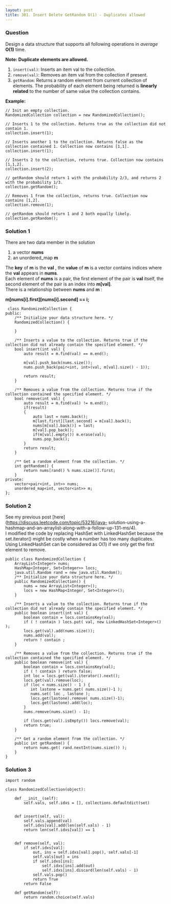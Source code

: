 ```yaml
---
layout: post
title: 381. Insert Delete GetRandom O(1) - Duplicates allowed
---
```

### Question
Design a data structure that supports all following operations in _average_
**O(1)** time.

 **Note: Duplicate elements are allowed.**

  1. `insert(val)`: Inserts an item val to the collection.
  2. `remove(val)`: Removes an item val from the collection if present.
  3. `getRandom`: Returns a random element from current collection of elements. The probability of each element being returned is **linearly related** to the number of same value the collection contains.

 **Example:**

    
    
    // Init an empty collection.
    RandomizedCollection collection = new RandomizedCollection();
    
    // Inserts 1 to the collection. Returns true as the collection did not contain 1.
    collection.insert(1);
    
    // Inserts another 1 to the collection. Returns false as the collection contained 1. Collection now contains [1,1].
    collection.insert(1);
    
    // Inserts 2 to the collection, returns true. Collection now contains [1,1,2].
    collection.insert(2);
    
    // getRandom should return 1 with the probability 2/3, and returns 2 with the probability 1/3.
    collection.getRandom();
    
    // Removes 1 from the collection, returns true. Collection now contains [1,2].
    collection.remove(1);
    
    // getRandom should return 1 and 2 both equally likely.
    collection.getRandom();
    

### Solution 1
There are two data member in the solution

  1. a vector **nums**
  2. an unordered_map **m**

The **key** of **m** is the **val** , the **value** of **m** is a vector
contains indices where the **val** appears in **nums**.  
Each element of **nums** is a pair, the first element of the pair is **val**
itself, the second element of the pair is an index into **m[val]**.  
There is a relationship between **nums** and **m** :

 **m[nums[i].first][nums[i].second] == i;**

    
    
     class RandomizedCollection {
    public:
        /** Initialize your data structure here. */
        RandomizedCollection() {
            
        }
        
        /** Inserts a value to the collection. Returns true if the collection did not already contain the specified element. */
        bool insert(int val) {
            auto result = m.find(val) == m.end();
            
            m[val].push_back(nums.size());
            nums.push_back(pair<int, int>(val, m[val].size() - 1));
            
            return result;
        }
        
        /** Removes a value from the collection. Returns true if the collection contained the specified element. */
        bool remove(int val) {
            auto result = m.find(val) != m.end();
            if(result)
            {
                auto last = nums.back();
                m[last.first][last.second] = m[val].back();
                nums[m[val].back()] = last;
                m[val].pop_back();
                if(m[val].empty()) m.erase(val);
                nums.pop_back();
            }
            return result;
        }
        
        /** Get a random element from the collection. */
        int getRandom() {
            return nums[rand() % nums.size()].first;
        }
    private:
        vector<pair<int, int>> nums;
        unordered_map<int, vector<int>> m;
    };
    


### Solution 2
See my previous post [here](https://discuss.leetcode.com/topic/53216/java-
solution-using-a-hashmap-and-an-arraylist-along-with-a-follow-up-131-ms/4).  
I modified the code by replacing HashSet with LinkedHashSet because the
set.iterator() might be costly when a number has too many duplicates. Using
LinkedHashSet can be considered as O(1) if we only get the first element to
remove.

    
    
    public class RandomizedCollection {
        ArrayList<Integer> nums;
    	HashMap<Integer, Set<Integer>> locs;
    	java.util.Random rand = new java.util.Random();
        /** Initialize your data structure here. */
        public RandomizedCollection() {
            nums = new ArrayList<Integer>();
    	    locs = new HashMap<Integer, Set<Integer>>();
        }
        
        /** Inserts a value to the collection. Returns true if the collection did not already contain the specified element. */
        public boolean insert(int val) {
            boolean contain = locs.containsKey(val);
    	    if ( ! contain ) locs.put( val, new LinkedHashSet<Integer>() ); 
    	    locs.get(val).add(nums.size());        
    	    nums.add(val);
    	    return ! contain ;
        }
        
        /** Removes a value from the collection. Returns true if the collection contained the specified element. */
        public boolean remove(int val) {
            boolean contain = locs.containsKey(val);
    	    if ( ! contain ) return false;
    	    int loc = locs.get(val).iterator().next();
    	    locs.get(val).remove(loc);
    	    if (loc < nums.size() - 1 ) {
    	       int lastone = nums.get( nums.size()-1 );
    	       nums.set( loc , lastone );
    	       locs.get(lastone).remove( nums.size()-1);
    	       locs.get(lastone).add(loc);
    	    }
    	    nums.remove(nums.size() - 1);
    	   
    	    if (locs.get(val).isEmpty()) locs.remove(val);
    	    return true;
        }
        
        /** Get a random element from the collection. */
        public int getRandom() {
            return nums.get( rand.nextInt(nums.size()) );
        }
    }
    


### Solution 3
    
    
    import random
    
    class RandomizedCollection(object):
    
        def __init__(self):
            self.vals, self.idxs = [], collections.defaultdict(set)
            
    
        def insert(self, val):
            self.vals.append(val)
            self.idxs[val].add(len(self.vals) - 1)
            return len(self.idxs[val]) == 1
            
    
        def remove(self, val):
            if self.idxs[val]:
                out, ins = self.idxs[val].pop(), self.vals[-1]
                self.vals[out] = ins
                if self.idxs[ins]:
                    self.idxs[ins].add(out)
                    self.idxs[ins].discard(len(self.vals) - 1)
                self.vals.pop()
                return True
            return False 
    
        def getRandom(self):
            return random.choice(self.vals)



